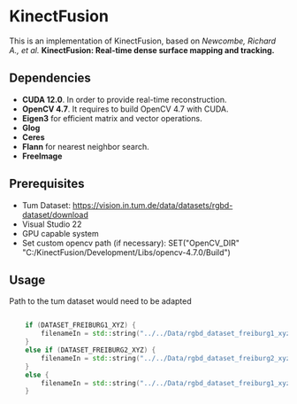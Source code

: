 # KinectFusion

This is an implementation of KinectFusion, based on _Newcombe, Richard A., et al._
**KinectFusion: Real-time dense surface mapping and tracking.**

Dependencies
------------
* **CUDA 12.0**. In order to provide real-time reconstruction.
* **OpenCV 4.7**. It requires to build OpenCV 4.7 with CUDA.
* **Eigen3** for efficient matrix and vector operations.
* **Glog**
* **Ceres**
* **Flann** for nearest neighbor search.
* **FreeImage**

Prerequisites
-------------
* Tum Dataset: https://vision.in.tum.de/data/datasets/rgbd-dataset/download
* Visual Studio 22
* GPU capable system
* Set custom opencv path (if necessary):
SET("OpenCV_DIR" "C:/KinectFusion/Development/Libs/opencv-4.7.0/Build")

Usage
-----

Path to the tum dataset would need to be adapted 

```Cpp

    if (DATASET_FREIBURG1_XYZ) {
        filenameIn = std::string("../../Data/rgbd_dataset_freiburg1_xyz/");
    }
    else if (DATASET_FREIBURG2_XYZ) {
        filenameIn = std::string("../../Data/rgbd_dataset_freiburg2_xyz/");
    }
    else {
        filenameIn = std::string("../../Data/rgbd_dataset_freiburg1_xyz/");
    }
```


